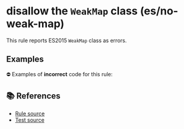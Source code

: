 # disallow the `WeakMap` class (es/no-weak-map)

This rule reports ES2015 `WeakMap` class as errors.

## Examples

⛔ Examples of **incorrect** code for this rule:

<eslint-playground type="bad" code="/*eslint es/no-weak-map: error */
let map = new WeakMap()
" />

## 📚 References

- [Rule source](https://github.com/mysticatea/eslint-plugin-es/blob/v3.0.0/lib/rules/no-weak-map.js)
- [Test source](https://github.com/mysticatea/eslint-plugin-es/blob/v3.0.0/tests/lib/rules/no-weak-map.js)
